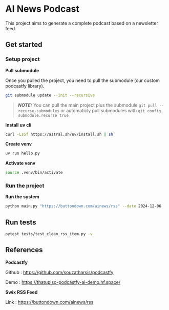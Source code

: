 # AI News Podcast

This project aims to generate a complete podcast based on a newsletter feed.

## Get started 

### Setup project

**Pull submodule**

Once you pulled the project, you need to pull the submodule (our custom podcastfy library).

```bash
git submodule update --init --recursive
```

> **_NOTE:_**  You can pull the main project plus the submodule ```git pull --recurse-submodules``` or automaticly pull submodules with ```git config submodule.recurse true``` 

**Install uv cli** 
```bash
curl -LsSf https://astral.sh/uv/install.sh | sh
```

**Create venv**
```bash
uv run hello.py 
```

**Activate venv**
```bash
source .venv/bin/activate
```

### Run the project 

**Run the system**

```bash
python main.py "https://buttondown.com/ainews/rss" --date 2024-12-06
```

## Run tests

```bash
pytest tests/test_clean_rss_item.py -v
```



## References

**Podcastfy**

Github : https://github.com/souzatharsis/podcastfy

Demo : https://thatupiso-podcastfy-ai-demo.hf.space/

**Swix RSS Feed** 

Link : https://buttondown.com/ainews/rss
